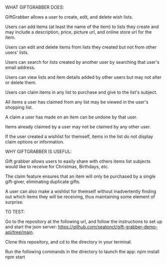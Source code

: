 WHAT GIFTGRABBER DOES:

GiftGrabber allows a user to create, edit, and delete wish lists.

Users can add items (at least the name of the item) to lists they create and may include a description, price, picture url, and online store url for the item.

Users can edit and delete items from lists they created but not from other users' lists.

Users can search for lists created by another user by searching that user's email address.

Users can view lists and item details added by other users but may not alter or delete them.

Users can claim items in any list to purchase and give to the list's subject.

All items a user has claimed from any list may be viewed in the user's shopping list.

A claim a user has made on an item can be undone by that user.

Items already claimed by a user may not be claimed by any other user.

If the user created a wishlist for themself, items in the list do not display claim options or information.

WHY GIFTGRABBER IS USEFUL:

Gift grabber allows users to easily share with others items list subjects would like to receive for Christmas, Birthdays, etc.

The claim feature ensures that an item will only be purchased by a single gift-giver, eliminating duplicate gifts.

A user can also make a wishlist for themself without inadvertently finding out which items they will be receiving, thus maintaining some element of surprise.

TO TEST:

Go to the repository at the following url, and follow the instructions to set up and start the json server: https://github.com/seatonct/gift-grabber-demo-api/tree/main.

Clone this repository, and cd to the directory in your terminal.

Run the following commands in the directory to launch the app: 
npm install
npm start
